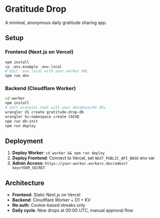 # Gratitude Drop

A minimal, anonymous daily gratitude sharing app.

## Setup

### Frontend (Next.js on Vercel)
```bash
npm install
cp .env.example .env.local
# Edit .env.local with your worker URL
npm run dev
```

### Backend (Cloudflare Worker)
```bash
cd worker
npm install
# Edit wrangler.toml with your database/KV IDs
wrangler d1 create gratitude-drop-db
wrangler kv:namespace create CACHE
npm run db:init
npm run deploy
```

## Deployment

1. **Deploy Worker**: `cd worker && npm run deploy`
2. **Deploy Frontend**: Connect to Vercel, set `NEXT_PUBLIC_API_BASE` env var
3. **Admin Access**: `https://your-worker.workers.dev/admin?key=YOUR_SECRET`

## Architecture

- **Frontend**: Static Next.js on Vercel
- **Backend**: Cloudflare Worker + D1 + KV
- **No auth**: Cookie-based streaks only
- **Daily cycle**: New drops at 00:00 UTC, manual approval flow
